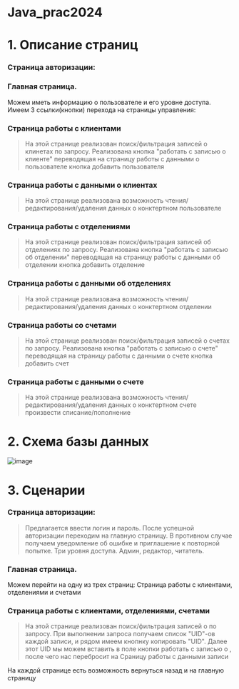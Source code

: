 # Java_prac2024

# 1. Описание страниц

### Страница авторизации:



### Главная страница.
Можем иметь информацию о пользователе и его уровне доступа.
Имеем 3 ссылки(кнопки) перехода на страницы управления:


### Страница работы с клиентами
> На этой странице реализован поиск/фильтрация записей о клинетах по запросу.
> Реализована кнопка "работать с записью о клиенте" переводящая на страницу работы с данными о пользователе
> кнопка добавить пользователя 

### Страница работы с данными о клиентах
> На этой странице реализована возможность чтения/редактирования/удаления данных о конктертном пользователе


### Страница работы с отделениями
> На этой странице реализован поиск/фильтрация записей об отделениях по запросу.
> Реализована кнопка "работать с записью об отделении" переводящая на страницу работы с данными об отделении
> кнопка добавить отделение 

### Страница работы с данными об отделениях
> На этой странице реализована возможность чтения/редактирования/удаления данных о конктертном отделении


### Страница работы со счетами
> На этой странице реализован поиск/фильтрация записей о счетах по запросу.
> Реализована кнопка "работать с записью о счете" переводящая на страницу работы с данными о счете
> кнопка добавить счет

### Страница работы с данными о счете
> На этой странице реализована возможность чтения/редактирования/удаления данных о конктертном счете
> произвести списание/пополнение







# 2. Схема базы данных
![image](https://github.com/MaratNaz12/Java_prac2024/assets/127035729/93c911e6-a246-41af-88e4-0856c4e20383)



# 3. Сценарии


### Страница авторизации:
> Предлагается ввести логин и пароль. После успешной авторизации переходим на главную страницу. В противном случае получаем уведомление об ошибке и приглашение к повторной попытке. Три уровня доступа. Админ, редактор, читатель.


### Главная страница.
Можем перейти на одну из трех страниц: Страница работы с клиентами, отделениями и счетами


### Страница работы с клиентами, отделениями, счетами
> На этой странице реализован поиск/фильтрация записей о <smthng> по запросу. При выполнении запроса получаем список "UID"-ов каждой записи, и рядом имеем кнопнку копировать "UID". Далее этот UID мы можем вставить в поле кнопки работать с записью о <smthng>, после чего нас перебросит на Сраницу работы с данными записи



На каждой странице есть возможность вернуться назад и на главную страницу


